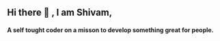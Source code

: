 ## Hi there 👋 , I am Shivam,
#### A self tought coder on a misson to develop something great for people.


